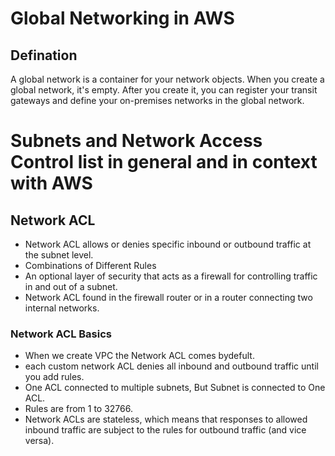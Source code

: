 # Global Networking in AWS
## Defination
A global network is a container for your network objects. When you create a global network, it's empty. After you create it, you can register your transit gateways and define your on-premises networks in the global network.

# Subnets and Network Access Control list in general and in context with AWS
## Network ACL
 - Network ACL allows or denies specific inbound or outbound traffic at the subnet level.
 - Combinations of Different Rules
 - An optional layer of security that acts as a firewall for controlling traffic in and out of a subnet.
 - Network ACL found in the firewall router or in a router connecting two internal networks.

### Network ACL Basics
- When we create VPC the Network ACL comes bydefult.
- each custom network ACL denies all inbound and outbound traffic until you add rules.
- One ACL connected to multiple subnets, But Subnet is connected to One ACL.
- Rules are from 1 to 32766.
- Network ACLs are stateless, which means that responses to allowed inbound traffic are subject to the rules for outbound traffic (and vice versa).


